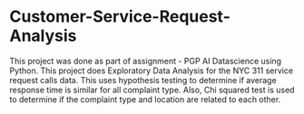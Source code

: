 # Customer-Service-Request-Analysis
This project was done as part of assignment - PGP AI Datascience using Python. This project does Exploratory Data Analysis for the NYC 311 service request calls data. This uses hypothesis testing to determine if average response time is similar for all complaint type. Also, Chi squared test  is used to determine if the complaint type and location are related to each other.
